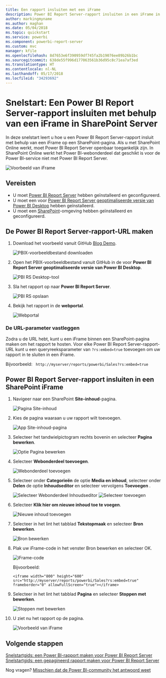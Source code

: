 ```yaml
---
title: Een rapport insluiten met een iFrame
description: Power BI Report Server-rapport insluiten in een iFrame in SharePoint Server
author: markingmyname
ms.author: maghan
ms.date: 05/04/2018
ms.topic: quickstart
ms.service: powerbi
ms.component: powerbi-report-server
ms.custom: mvc
manager: kfile
ms.openlocfilehash: 8d7653e6f390959df745fa2b19076ee89b26b1bc
ms.sourcegitcommit: 638de55f996d177063561b36d95c8c71ea7af3ed
ms.translationtype: HT
ms.contentlocale: nl-NL
ms.lasthandoff: 05/17/2018
ms.locfileid: "34293692"
---
```

# <a name="quickstart-embed-a-power-bi-report-server-report-using-an-iframe-in-sharepoint-server"></a>Snelstart: Een Power BI Report Server-rapport insluiten met behulp van een iFrame in SharePoint Server

In deze snelstart leert u hoe u een Power BI Report Server-rapport insluit met behulp van een iFrame op een SharePoint-pagina. Als u met SharePoint Online werkt, moet Power BI Report Server openbaar toegankelijk zijn. In SharePoint Online werkt het Power BI-webonderdeel dat geschikt is voor de Power BI-service niet met Power BI Report Server. 

![Voorbeeld van iFrame](media/quickstart-embed/quickstart_embed_01.png)
## <a name="prerequisites"></a>Vereisten
* U moet [Power BI Report Server](https://powerbi.microsoft.com/en-us/report-server/) hebben geïnstalleerd en geconfigureerd.
* U moet een voor [Power BI Report Server geoptimaliseerde versie van Power BI Desktop](install-powerbi-desktop.md) hebben geïnstalleerd.
* U moet een [SharePoint](https://docs.microsoft.com/en-us/sharepoint/install/install)-omgeving hebben geïnstalleerd en geconfigureerd.

## <a name="creating-the-power-bi-report-server-report-url"></a>De Power BI Report Server-rapport-URL maken

1. Download het voorbeeld vanuit GitHub [Blog Demo](https://github.com/Microsoft/powerbi-desktop-samples).

    ![PBIX-voorbeeldbestand downloaden](media/quickstart-embed/quickstart_embed_14.png)

2. Open het PBIX-voorbeeldbestand vanuit GitHub in de voor **Power BI Report Server geoptimaliseerde versie van Power BI Desktop**.

    ![PBI RS Desktop-tool](media/quickstart-embed/quickstart_embed_02.png)

3. Sla het rapport op naar **Power BI Report Server**. 

    ![PBI RS opslaan](media/quickstart-embed/quickstart_embed_03.png)

4. Bekijk het rapport in de **webportal**.

    ![Webportal](media/quickstart-embed/quickstart_embed_04.png)

### <a name="capturing-the-url-parameter"></a>De URL-parameter vastleggen

Zodra u de URL hebt, kunt u een iFrame binnen een SharePoint-pagina maken om het rapport te hosten. Voor elke Power BI Report Server-rapport-URL kunt u een queryreeksparameter van `?rs:embed=true` toevoegen om uw rapport in te sluiten in een iFrame. 

   Bijvoorbeeld:
    ``` 
    http://myserver/reports/powerbi/Sales?rs:embed=true
    ```
## <a name="embedding-a-power-bi-report-server-report-in-a-sharepoint-iframe"></a>Power BI Report Server-rapport insluiten in een SharePoint iFrame

1. Navigeer naar een SharePoint **Site-inhoud**-pagina.

    ![Pagina Site-inhoud](media/quickstart-embed/quickstart_embed_05.png)

2. Kies de pagina waaraan u uw rapport wilt toevoegen.

    ![App Site-inhoud-pagina](media/quickstart-embed/quickstart_embed_06.png)

3. Selecteer het tandwielpictogram rechts bovenin en selecteer **Pagina bewerken**.

    ![Optie Pagina bewerken](media/quickstart-embed/quickstart_embed_07.png)

4. Selecteer **Webonderdeel toevoegen**.

    ![Webonderdeel toevoegen](media/quickstart-embed/quickstart_embed_08.png)

5. Selecteer onder **Categorieën** de optie **Media en inhoud**, selecteer onder **Delen** de optie **Inhoudseditor** en selecteer vervolgens **Toevoegen** .

    ![Selecteer Webonderdeel Inhoudseditor](media/quickstart-embed/quickstart_embed_09.png) ![Selecteer toevoegen](media/quickstart-embed/quickstart_embed_091.png)

6. Selecteer **Klik hier om nieuwe inhoud toe te voegen**.

    ![Nieuwe inhoud toevoegen](media/quickstart-embed/quickstart_embed_10.png)

7. Selecteer in het lint het tabblad **Tekstopmaak** en selecteer **Bron bewerken**.

     ![Bron bewerken](media/quickstart-embed/quickstart_embed_11.png)

8. Plak uw iFrame-code in het venster Bron bewerken en selecteer OK.

    ![iFrame-code](media/quickstart-embed/quickstart_embed_12.png)

     Bijvoorbeeld:
     ```
     <iframe width="800" height="600" src="http://myserver/reports/powerbi/Sales?rs:embed=true" frameborder="0" allowFullScreen="true"></iframe>
     ```

9. Selecteer in het lint het tabblad **Pagina** en selecteer **Stoppen met bewerken**.

    ![Stoppen met bewerken](media/quickstart-embed/quickstart_embed_13.png)

10. U ziet nu het rapport op de pagina.

    ![Voorbeeld van iFrame](media/quickstart-embed/quickstart_embed_01.png)

## <a name="next-steps"></a>Volgende stappen

[Snelstartgids: een Power BI-rapport maken voor Power BI Report Server](quickstart-create-powerbi-report.md)  
[Snelstartgids: een gepagineerd rapport maken voor Power BI Report Server](quickstart-create-paginated-report.md)  

Nog vragen? [Misschien dat de Power BI-community het antwoord weet](https://community.powerbi.com/) 